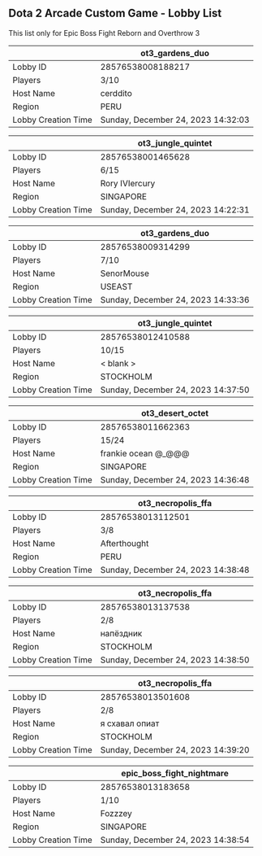 ## Dota 2 Arcade Custom Game - Lobby List

This list only for Epic Boss Fight Reborn and Overthrow 3

|  | ot3_gardens_duo |
| ------ | ------ |
| Lobby ID | 28576538008188217 |
| Players | 3/10 |
| Host Name | cerddito |
| Region | PERU |
| Lobby Creation Time | Sunday, December 24, 2023 14:32:03 |


|  | ot3_jungle_quintet |
| ------ | ------ |
| Lobby ID | 28576538001465628 |
| Players | 6/15 |
| Host Name | Rory IVIercury |
| Region | SINGAPORE |
| Lobby Creation Time | Sunday, December 24, 2023 14:22:31 |


|  | ot3_gardens_duo |
| ------ | ------ |
| Lobby ID | 28576538009314299 |
| Players | 7/10 |
| Host Name | SenorMouse |
| Region | USEAST |
| Lobby Creation Time | Sunday, December 24, 2023 14:33:36 |


|  | ot3_jungle_quintet |
| ------ | ------ |
| Lobby ID | 28576538012410588 |
| Players | 10/15 |
| Host Name | < blank > |
| Region | STOCKHOLM |
| Lobby Creation Time | Sunday, December 24, 2023 14:37:50 |


|  | ot3_desert_octet |
| ------ | ------ |
| Lobby ID | 28576538011662363 |
| Players | 15/24 |
| Host Name | frankie ocean @_@@@ |
| Region | SINGAPORE |
| Lobby Creation Time | Sunday, December 24, 2023 14:36:48 |


|  | ot3_necropolis_ffa |
| ------ | ------ |
| Lobby ID | 28576538013112501 |
| Players | 3/8 |
| Host Name | Afterthought |
| Region | PERU |
| Lobby Creation Time | Sunday, December 24, 2023 14:38:48 |


|  | ot3_necropolis_ffa |
| ------ | ------ |
| Lobby ID | 28576538013137538 |
| Players | 2/8 |
| Host Name | напёздник |
| Region | STOCKHOLM |
| Lobby Creation Time | Sunday, December 24, 2023 14:38:50 |


|  | ot3_necropolis_ffa |
| ------ | ------ |
| Lobby ID | 28576538013501608 |
| Players | 2/8 |
| Host Name | я схавал опиат |
| Region | STOCKHOLM |
| Lobby Creation Time | Sunday, December 24, 2023 14:39:20 |


|  | epic_boss_fight_nightmare |
| ------ | ------ |
| Lobby ID | 28576538013183658 |
| Players | 1/10 |
| Host Name | Fozzzey |
| Region | SINGAPORE |
| Lobby Creation Time | Sunday, December 24, 2023 14:38:54 |


